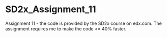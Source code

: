 # SD2x_Assignment_11

Assignment 11 - the code is provided by the SD2x course on edx.com.  The assignment requires me to make the code <= 40% faster.
